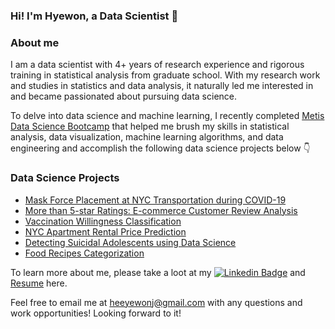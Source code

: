 ### Hi! I'm Hyewon, a Data Scientist 👋‍

### About me 
I am a data scientist with 4+ years of research experience 
and rigorous training in statistical analysis from graduate school.
With my research work and studies in statistics and data analysis, 
it naturally led me interested in and became passionated 
about pursuing data science. 

To delve into data science and machine learning, 
I recently completed [Metis Data Science Bootcamp](https://www.thisismetis.com/) 
that helped me brush my skills in statistical analysis, 
data visualization, machine learning algorithms, 
and data engineering and accomplish the following
data science projects below 👇

### Data Science Projects 

 
- [Mask Force Placement at NYC Transportation during COVID-19](https://github.com/hyewonjng/Metis-MaskForcePlacement)
- [More than 5-star Ratings: E-commerce Customer Review Analysis](https://github.com/hyewonjng/Metis-EcommerceCustomerReview)
- [Vaccination Willingness Classification](https://github.com/hyewonjng/Metis-Vaccination)
- [NYC Apartment Rental Price Prediction](https://github.com/hyewonjng/Metis-NYCRentalPrediction)
- [Detecting Suicidal Adolescents using Data Science](https://github.com/hyewonjng/Metis-DetectingSuicidalTeens)
- [Food Recipes Categorization](https://github.com/hyewonjng/Metis-RecipeTopicModeling)

To learn more about me, please take a loot at my  [![Linkedin Badge](https://img.shields.io/badge/-LinkedIn-blue?style=flat-square&logo=Linkedin&logoColor=white&link=https://www.linkedin.com/in/hyewonjng/)](https://www.linkedin.com/in/hyewonjng/) and [Resume](https://github.com/hyewonjng/hyewonjng/files/8304407/Resume_KR.pdf) here.

Feel free to email me at heeyewonj@gmail.com with any questions and work opportunities! Looking forward to it!
